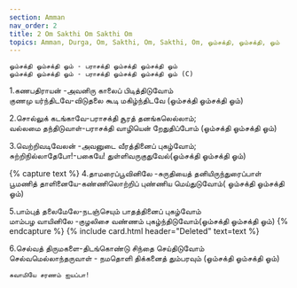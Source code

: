 ```yaml
---
section: Amman
nav_order: 2
title: 2 Om Sakthi Om Sakthi Om
topics: Amman, Durga, Om, Sakthi, Om, Sakthi, Om, ஓம்சக்தி, ஓம்சக்தி, ஓம்
---
```


`ஓம்சக்தி ஓம்சக்தி ஓம் - பராசக்தி ஓம்சக்தி ஓம்சக்தி ஓம்`\
`ஓம்சக்தி ஓம்சக்தி ஓம் - பராசக்தி ஓம்சக்தி ஓம்சக்தி ஓம் (C)`

1.கணபதிராயன் -அவனிரு காலைப்  பிடித்திடுவோம்\
குணமு யர்ந்திடவே-விடுதலை கூடி மகிழ்ந்திடவே (ஓம்சக்தி ஓம்சக்தி ஓம்)

2.சொல்லுக் கடங்காவே-பராசக்தி
சூரத் தனங்கலெல்லாம்;\
வல்லமை தந்திடுவாள்-பராசக்தி
வாழியென் றேதுதிப்போம் (ஓம்சக்தி ஓம்சக்தி ஓம்)

3.வெற்றிவடிவேலன் -அவனுடை வீரத்தினைப் புகழ்வோம்;\
சுற்றிநில்லாதேபோ!-பகையே!  துள்ளிவருகுதுவேல்(ஓம்சக்தி ஓம்சக்தி ஓம்)

{% capture text %}
4.தாமரைப்பூவினிலே -சுருதியைத் தனியிருந்துரைப்பாள்\
பூமணித் தாளினையே-கண்ணிலொற்றிப்  புண்ணிய மெய்துடுவோம்(  ஓம்சக்தி ஓம்சக்தி ஓம்)

5.பாம்புத் தலைமேலே-நடஞ்செயும்  பாதத்தினைப் புகழ்வோம்\
மாம்பழ வாயினிலே -குழலிசை வண்ணம் புகழ்ந்திடுவோம்(ஓம்சக்தி ஓம்சக்தி ஓம்)
{% endcapture %} {% include card.html header="Deleted" text=text %}

6.செல்வத் திருமகளை-திடங்கொண்டு சிந்தை செய்திடுவோம்\
செல்வமெல்லாந்தருவாள் - நமதொளி திக்கனைத் தும்பரவும் (ஓம்சக்தி ஓம்சக்தி ஓம்)

`சுவாமியே சரணம் ஐயப்பா!`

